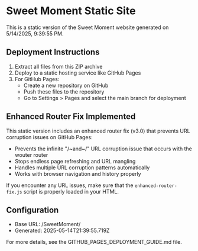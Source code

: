 # Sweet Moment Static Site

This is a static version of the Sweet Moment website generated on 5/14/2025, 9:39:55 PM.

## Deployment Instructions

1. Extract all files from this ZIP archive
2. Deploy to a static hosting service like GitHub Pages
3. For GitHub Pages:
   - Create a new repository on GitHub
   - Push these files to the repository
   - Go to Settings > Pages and select the main branch for deployment

## Enhanced Router Fix Implemented

This static version includes an enhanced router fix (v3.0) that prevents URL corruption issues on GitHub Pages:

- Prevents the infinite "/~and~/" URL corruption issue that occurs with the wouter router
- Stops endless page refreshing and URL mangling
- Handles multiple URL corruption patterns automatically
- Works with browser navigation and history properly

If you encounter any URL issues, make sure that the `enhanced-router-fix.js` script is properly loaded in your HTML.

## Configuration

- Base URL: /SweetMoment/
- Generated: 2025-05-14T21:39:55.719Z

For more details, see the GITHUB_PAGES_DEPLOYMENT_GUIDE.md file.
